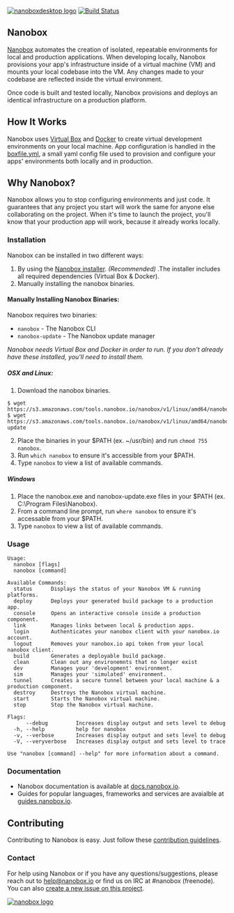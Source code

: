 [![nanoboxdesktop logo](http://nano-assets.gopagoda.io/readme-headers/nanoboxdesktop.png)](http://nanobox.io/open-source#nanoboxdesktop)
[![Build Status](https://travis-ci.org/nanobox-io/nanobox.svg)](https://travis-ci.org/nanobox-io/nanobox)

## Nanobox

[Nanobox](https://nanobox.io/) automates the creation of isolated, repeatable environments for local and production applications. When developing locally, Nanobox provisions your app's infrastructure inside of a virtual machine (VM) and mounts your local codebase into the VM. Any changes made to your codebase are reflected inside the virtual environment.

Once code is built and tested locally, Nanobox provisions and deploys an identical infrastructure on a production platform.

## How It Works

Nanobox uses [Virtual Box](http://virtualbox.org) and [Docker](https://www.docker.com/) to create virtual development environments on your local machine. App configuration is handled in the [boxfile.yml](https://docs.nanobox.io/app-config/boxfile/), a small yaml config file used to provision and configure your apps' environments both locally and in production.

## Why Nanobox?

Nanobox allows you to stop configuring environments and just code. It guarantees that any project you start will work the same for anyone else collaborating on the project. When it's time to launch the project, you'll know that your production app will work, because it already works locally.

### Installation

Nanobox can be installed in two different ways:

1. By using the [Nanobox installer](https://nanobox.io/download). *(Recommended)* .The installer includes all required dependencies (Virtual Box & Docker).
2. Manually installing the nanobox binaries.


#### Manually Installing Nanobox Binaries:
Nanobox requires two binaries:

- `nanobox` - The Nanobox CLI
- `nanobox-update` - The Nanobox update manager

*Nanobox needs Virtual Box and Docker in order to run. If you don't already have these installed, you'll need to install them.*

##### OSX and Linux:

1. Download the nanobox binaries.
  ```
  $ wget https://s3.amazonaws.com/tools.nanobox.io/nanobox/v1/linux/amd64/nanobox
$ wget https://s3.amazonaws.com/tools.nanobox.io/nanobox/v1/linux/amd64/nanobox-update
  ```

2. Place the binaries in your $PATH (ex. ~/usr/bin) and run `chmod 755 nanobox`.
3. Run `which nanobox` to ensure it's accessible from your $PATH.
4. Type `nanobox` to view a list of available commands.


##### Windows

1. Place the nanobox.exe and nanobox-update.exe files in your $PATH (ex. C:\Program Files\Nanobox\).
2. From a command line prompt, run `where nanobox` to ensure it's accessable from your $PATH.
3. Type `nanobox` to view a list of available commands.

### Usage
```
Usage:
  nanobox [flags]
  nanobox [command]

Available Commands:
  status      Displays the status of your Nanobox VM & running platforms.
  deploy      Deploys your generated build package to a production app.
  console     Opens an interactive console inside a production component.
  link        Manages links between local & production apps.
  login       Authenticates your nanobox client with your nanobox.io account.
  logout      Removes your nanobox.io api token from your local nanobox client.
  build       Generates a deployable build package.
  clean       Clean out any environemnts that no longer exist
  dev         Manages your 'development' environment.
  sim         Manages your 'simulated' environment.
  tunnel      Creates a secure tunnel between your local machine & a production component.
  destroy     Destroys the Nanobox virtual machine.
  start       Starts the Nanobox virtual machine.
  stop        Stop the Nanobox virtual machine.

Flags:
      --debug         Increases display output and sets level to debug
  -h, --help          help for nanobox
  -v, --verbose       Increases display output and sets level to debug
  -V, --veryverbose   Increases display output and sets level to trace

Use "nanobox [command] --help" for more information about a command.
```

### Documentation

- Nanobox documentation is available at [docs.nanobox.io](https://docs.nanobox.io/).
- Guides for popular languages, frameworks and services are avaialble at [guides.nanobox.io](http://guides.nanobox.io).


## Contributing
Contributing to Nanobox is easy. Just follow these [contribution guidelines](https://docs.nanobox.io/contributing/).

### Contact

For help using Nanobox or if you have any questions/suggestions, please reach out to help@nanobox.io or find us on IRC at #nanobox (freenode). You can also [create a new issue on this project](https://github.com/nanobox-io/nanobox/issues/new).

[![nanobox logo](http://nano-assets.gopagoda.io/open-src/nanobox-open-src.png)](http://nanobox.io/open-source)
